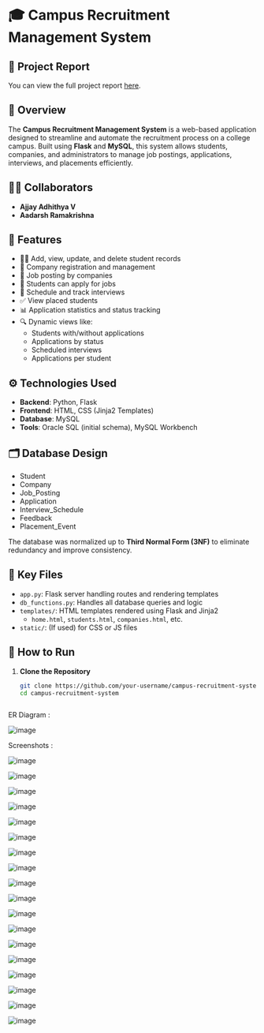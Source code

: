 # 🎓 Campus Recruitment Management System

## 📄 Project Report

You can view the full project report [here](https://drive.google.com/file/d/1ijrNvDMMXg59f5OwFlvYBQzWEGv5YeIU/view?usp=sharing).

## 📌 Overview

The **Campus Recruitment Management System** is a web-based application designed to streamline and automate the recruitment process on a college campus. Built using **Flask** and **MySQL**, this system allows students, companies, and administrators to manage job postings, applications, interviews, and placements efficiently.

## 👨‍💻 Collaborators

- **Ajjay Adhithya V**  
- **Aadarsh Ramakrishna**

## 🧱 Features

- 🧑‍🎓 Add, view, update, and delete student records  
- 🏢 Company registration and management  
- 📄 Job posting by companies  
- 📝 Students can apply for jobs  
- 📅 Schedule and track interviews  
- ✅ View placed students  
- 📊 Application statistics and status tracking  
- 🔍 Dynamic views like:
  - Students with/without applications
  - Applications by status
  - Scheduled interviews
  - Applications per student

## ⚙️ Technologies Used

- **Backend**: Python, Flask  
- **Frontend**: HTML, CSS (Jinja2 Templates)  
- **Database**: MySQL  
- **Tools**: Oracle SQL (initial schema), MySQL Workbench

## 🗂️ Database Design

- Student  
- Company  
- Job_Posting  
- Application  
- Interview_Schedule  
- Feedback  
- Placement_Event  

The database was normalized up to **Third Normal Form (3NF)** to eliminate redundancy and improve consistency.

## 🧾 Key Files

- `app.py`: Flask server handling routes and rendering templates  
- `db_functions.py`: Handles all database queries and logic  
- `templates/`: HTML templates rendered using Flask and Jinja2  
  - `home.html`, `students.html`, `companies.html`, etc.  
- `static/`: (If used) for CSS or JS files

## 🚀 How to Run

1. **Clone the Repository**
   ```bash
   git clone https://github.com/your-username/campus-recruitment-system.git
   cd campus-recruitment-system



ER Diagram :

![image](https://github.com/user-attachments/assets/890cbab4-86f1-4294-86bf-c8fca19a5495)

Screenshots :


![image](https://github.com/user-attachments/assets/ce15e48d-db37-4649-b622-ba0f6fea6a24)


![image](https://github.com/user-attachments/assets/7fcdb192-9361-47f4-9417-d2ca3a6013e5)


![image](https://github.com/user-attachments/assets/24fc6c6a-7806-4740-bcea-81581bda0440)


![image](https://github.com/user-attachments/assets/1780c302-6789-4bf7-9c36-28e00b72408f)


![image](https://github.com/user-attachments/assets/a9aa4fa6-fd8f-4833-8ad5-95ecbc363f49)


![image](https://github.com/user-attachments/assets/8d9795d6-df01-44bf-96af-1ca31a0f1b13)


![image](https://github.com/user-attachments/assets/c37af78e-5374-4b32-9bcb-f7c87360b548)


![image](https://github.com/user-attachments/assets/e39c2783-e7a2-4766-870d-5531397ca063)


![image](https://github.com/user-attachments/assets/e7fb1341-b0e5-4c6e-91c7-775409c132be)


![image](https://github.com/user-attachments/assets/39449d72-df70-43ec-bc58-c0d030fd251d)


![image](https://github.com/user-attachments/assets/4f80a66e-32a8-48b0-b744-776e1a649918)


![image](https://github.com/user-attachments/assets/b79e4015-b4fe-467f-be38-cc7ce30e9e09)


![image](https://github.com/user-attachments/assets/a196e25c-8353-49f5-8936-2d8fa868be31)


![image](https://github.com/user-attachments/assets/1e9dbdef-0d32-4083-a4a2-310981d134a3)


![image](https://github.com/user-attachments/assets/c81d4b5d-ee41-4ebb-af78-445d8a4f7612)


![image](https://github.com/user-attachments/assets/5d8a48c6-3d9d-4961-81bc-f12bd310bbaa)


![image](https://github.com/user-attachments/assets/3b2cd2ae-c341-48c7-ac77-62efd60f98c1)


![image](https://github.com/user-attachments/assets/41809232-b1a2-4a39-a835-e1fb661cf060)
